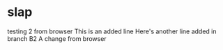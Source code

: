 # slap
testing 2 from browser
This is an added line
Here's another line added in branch B2
A change from browser
